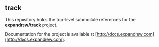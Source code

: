 ## track

This repository holds the top-level submodule references for the **expandrew/track** project. 

Documentation for the project is available at [http://docs.expandrew.com](http://docs.expandrew.com).
